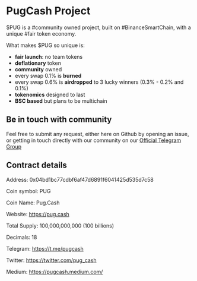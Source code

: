 # PugCash Project

$PUG is a #community owned project, built on #BinanceSmartChain, with a unique #fair token economy.

What makes $PUG so unique is:

* **fair launch**: no team tokens
* **deflationary** token
* **community** owned
* every swap 0.1% is **burned**
* every swap 0.6% is **airdropped** to 3 lucky winners (0.3% - 0.2% and 0.1%)
* **tokenomics** designed to last
* **BSC based** but plans to be multichain



## Be in touch with community

Feel free to submit any request, either here on Github by opening an issue, or getting in touch directly with our community on our [Official Telegram Group](https://t.me/pugcash)



## Contract details

Address: 0x04bd1bc77cdbf6af47d6891f6041425d535d7c58

Coin symbol: PUG

Coin Name: Pug.Cash

Website: https://pug.cash

Total Supply: 100,000,000,000 (100 billions)

Decimals: 18

Telegram: https://t.me/pugcash

Twitter: https://twitter.com/pug_cash

Medium: https://pugcash.medium.com/